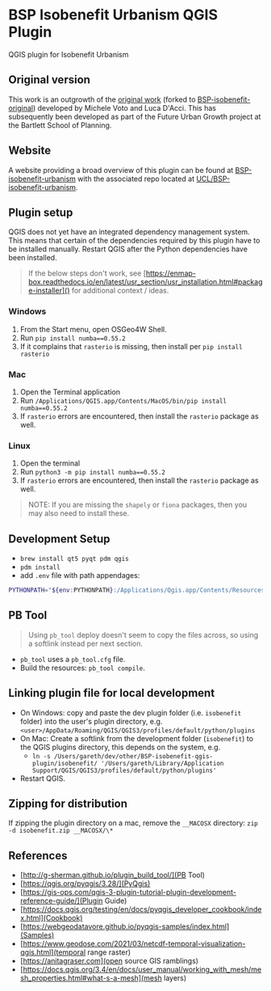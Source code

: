 # BSP Isobenefit Urbanism QGIS Plugin

QGIS plugin for Isobenefit Urbanism

## Original version

This work is an outgrowth of the [original work](https://github.com/mitochevole/isobenefit-cities) (forked to [BSP-isobenefit-original](https://github.com/UCL/BSP-isobenefit-original)) developed by Michele Voto and Luca D'Acci. This has subsequently been developed as part of the Future Urban Growth project at the Bartlett School of Planning.

## Website

A website providing a broad overview of this plugin can be found at [BSP-isobenefit-urbanism](https://github-pages.ucl.ac.uk/BSP-isobenefit-urbanism) with the associated repo located at [UCL/BSP-isobenefit-urbanism](https://github.com/UCL/BSP-isobenefit-urbanism).

## Plugin setup

QGIS does not yet have an integrated dependency management system. This means that certain of the dependencies required by this plugin have to be installed manually. Restart QGIS after the Python dependencies have been installed.

> If the below steps don't work, see [https://enmap-box.readthedocs.io/en/latest/usr_section/usr_installation.html#package-installer]() for additional context / ideas.

### Windows

1. From the Start menu, open OSGeo4W Shell.
2. Run `pip install numba==0.55.2`
3. If it complains that `rasterio` is missing, then install per `pip install rasterio`

### Mac

1. Open the Terminal application
2. Run `/Applications/QGIS.app/Contents/MacOS/bin/pip install numba==0.55.2`
3. If `rasterio` errors are encountered, then install the `rasterio` package as well.

### Linux

1. Open the terminal
2. Run `python3 -m pip install numba==0.55.2`
3. If `rasterio` errors are encountered, then install the `rasterio` package as well.

> NOTE: If you are missing the `shapely` or `fiona` packages, then you may also need to install these.

## Development Setup

- `brew install qt5 pyqt pdm qgis`
- `pdm install`
- add `.env` file with path appendages:

```bash
PYTHONPATH="${env:PYTHONPATH}:/Applications/Qgis.app/Contents/Resources/python/plugins:/Applications/Qgis.app/Contents/Resources/python"
```

## PB Tool

> Using `pb_tool` deploy doesn't seem to copy the files across, so using a softlink instead per next section.

- `pb_tool` uses a `pb_tool.cfg` file.
- Build the resources: `pb_tool compile`.

## Linking plugin file for local development

- On Windows: copy and paste the dev plugin folder (i.e. `isobenefit` folder) into the user's plugin directory, e.g. `<user>/AppData/Roaming/QGIS/QGIS3/profiles/default/python/plugins`
- On Mac: Create a softlink from the development folder (`isobenefit`) to the QGIS plugins directory, this depends on the system, e.g.
  - `ln -s /Users/gareth/dev/other/BSP-isobenefit-qgis-plugin/isobenefit/ '/Users/gareth/Library/Application Support/QGIS/QGIS3/profiles/default/python/plugins'`
- Restart QGIS.

## Zipping for distribution

If zipping the plugin directory on a mac, remove the `__MACOSX` directory:
`zip -d isobenefit.zip __MACOSX/\*`

## References

- [http://g-sherman.github.io/plugin_build_tool/](PB Tool)
- [https://qgis.org/pyqgis/3.28/](PyQgis)
- [https://gis-ops.com/qgis-3-plugin-tutorial-plugin-development-reference-guide/](Plugin Guide)
- [https://docs.qgis.org/testing/en/docs/pyqgis_developer_cookbook/index.html](Cookbook)
- [https://webgeodatavore.github.io/pyqgis-samples/index.html](Samples)
- [https://www.geodose.com/2021/03/netcdf-temporal-visualization-qgis.html](temporal range raster)
- [https://anitagraser.com](open source GIS ramblings)
- [https://docs.qgis.org/3.4/en/docs/user_manual/working_with_mesh/mesh_properties.html#what-s-a-mesh](mesh layers)
